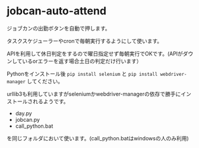 # jobcan-auto-attend

ジョブカンの出勤ボタンを自動で押します。

タスクスケジューラーやcronで毎朝実行するようにして使います。

APIを利用して休日判定をするので曜日指定せず毎朝実行でOKです。(APIがダウンしているorエラーを返す場合土日の判定だけ行います）

Pythonをインストール後
`pip install selenium` と `pip install webdriver-manager` してください。

urllib3も利用していますがseleniumかwebdriver-managerの依存で勝手にインストールされるようです。

* day.py
* jobcan.py
* call_python.bat

を同じフォルダにおいて使います。(call_python.batはwindowsの人のみ利用)
